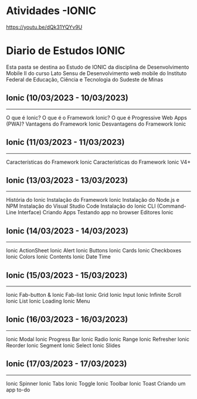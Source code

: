 # Atividades -IONIC 
https://youtu.be/dQk31YQYv9U

# Diario de Estudos IONIC 

Esta pasta se destina ao Estudo de IONIC da disciplina de Desenvolvimento Mobile
II do curso Lato Sensu de Desenvolvimento web mobile do Instituto Federal de Educação, Ciência e Tecnologia do Sudeste de Minas
## Ionic (10/03/2023 - 10/03/2023) 
--------------------------------------------------------------------
O que é Ionic?
O que é o Framework Ionic?
O que é Progressive Web Apps (PWA)?
Vantagens do Framework Ionic
Desvantagens do Framework Ionic 

## Ionic (11/03/2023 - 11/03/2023)
--------------------------------------------------------------------
Características do Framework Ionic
Características do Framework Ionic V4+

## Ionic (13/03/2023 - 13/03/2023)
--------------------------------------------------------------------
História do Ionic
Instalação do Framework Ionic
Instalação do Node.js e NPM
Instalação do Visual Studio Code
Instalação do Ionic CLI (Command-Line Interface)
Criando Apps
Testando app no browser
Editores Ionic

## Ionic (14/03/2023 - 14/03/2023)
--------------------------------------------------------------------
Ionic ActionSheet
Ionic Alert
Ionic Buttons
Ionic Cards
Ionic Checkboxes
Ionic Colors
Ionic Contents
Ionic Date Time
## Ionic (15/03/2023 - 15/03/2023)
--------------------------------------------------------------------
Ionic Fab-button & Ionic Fab-list
Ionic Grid
Ionic Input
Ionic Infinite Scroll
Ionic List
Ionic Loading
Ionic Menu

## Ionic (16/03/2023 - 16/03/2023)
--------------------------------------------------------------------
Ionic Modal
Ionic Progress Bar
Ionic Radio
Ionic Range
Ionic Refresher
Ionic Reorder
Ionic Segment
Ionic Select
Ionic Slides

## Ionic (17/03/2023 - 17/03/2023)
--------------------------------------------------------------------
Ionic Spinner
Ionic Tabs
Ionic Toggle
Ionic Toolbar
Ionic Toast
Criando um app to-do